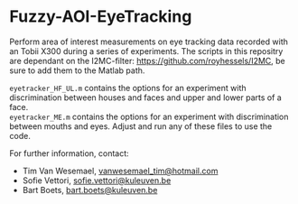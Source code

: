 # Fuzzy-AOI-EyeTracking

Perform area of interest measurements on eye tracking data recorded with an Tobii X300 during a series of experiments.
The scripts in this repositry are dependant on the I2MC-filter: https://github.com/royhessels/I2MC, be sure to add them to the Matlab path.

`eyetracker_HF_UL.m` contains the options for an experiment with discrimination between houses and faces and upper and lower parts of a face.  
`eyetracker_ME.m` contains the options for an experiment with discrimination between mouths and eyes.
Adjust and run any of these files to use the code. 

For further information, contact:

- Tim Van Wesemael, vanwesemael_tim@hotmail.com
- Sofie Vettori, sofie.vettori@kuleuven.be
- Bart Boets, bart.boets@kuleuven.be
